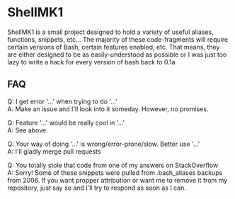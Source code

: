 # ShellMK1
ShellMK1 is a small project designed to hold a variety of useful aliases, functions, snippets, etc...
The majority of these code-fragments will require certain versions of Bash, certain features enabled, etc.
That means, they are either designed to be as easily-understood as possible or I was just too lazy to write a hack for every version of bash back to 0.1a

## FAQ
Q: I get error '...' when trying to do '...'  
A: Make an issue and I'll look into it someday. However, no promises.

Q: Feature '...' would be really cool in '...'  
A: See above.

Q: Your way of doing '...' is wrong/error-prone/slow. Better use '...'  
A: I'll gladly merge pull requests

Q: You totally stole that code from one of my answers on StackOverflow  
A: Sorry! Some of these snippets were pulled from .bash_aliases backups from 2006.
If you want propper attribution or want me to remove it from my repository, just say so and I'll try to respond as soon as I can.
